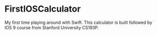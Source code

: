 # FirstIOSCalculator
My first time playing around with Swift.
This calculator is built followed by IOS 9 course from Stanford University CS193P. 
